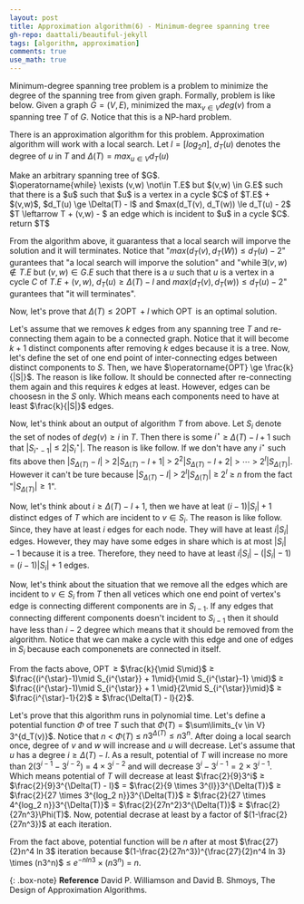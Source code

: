 ```yaml
---
layout: post
title: Approximation algorithm(6) - Minimum-degree spanning tree
gh-repo: daattali/beautiful-jekyll
tags: [algorithm, approximation]
comments: true
use_math: true
---
```


Minimum-degree spanning tree problem is a problem to minimize the degree of the spanning tree from given graph.
Formally, problem is like below.
Given a graph $G = (V,E)$, minimized the $\max_{v \in V} deg(v)$ from a spanning tree $T$ of $G$.
Notice that this is a NP-hard problem.

There is an approximation algorithm for this problem.
Approximation algorithm will work with a local search.
Let $l = \left[ log_2 n \right]$, $d_T(u)$ denotes the degree of $u$ in $T$ and $\Delta(T) = max_{u \in V} d_T(u)$
<div class="alg">
    Make an arbitrary spanning tree of $G$.<br>
    $\operatorname{while} \exists (v,w) \not\in T.E$ but $(v,w) \in G.E$
        such that there is a $u$ such that $u$ is a vertex in a cycle $C$ of $T.E$ + $(v,w)$,
            $d_T(u) \ge \Delta(T) - l$ and $max(d_T(v), d_T(w)) \le d_T(u) - 2$<br>
    <div class="alg">
        $T \leftarrow T + (v,w) - $ an edge which is incident to $u$ in a cycle $C$.
    </div>
    return $T$
</div>

From the algorithm above, it guarantess that a local search will imporve the solution and it will terminates.
Notice that "$max(d_T(v), d_T(W)) \le d_T(u) - 2$" gurantees that "a local search will imporve the solution" and
"$\operatorname{while} \exists (v,w) \not\in T.E$ but $(v,w) \in G.E$
        such that there is a $u$ such that $u$ is a vertex in a cycle $C$ of $T.E$ + $(v,w)$,
            $d_T(u) \ge \Delta(T) - l$ and $max(d_T(v), d_T(w)) \le d_T(u) - 2$" gurantees that "it will terminates".

Now, let's prove that $\Delta(T) \le 2\operatorname{OPT} + l$ which $\operatorname{OPT}$ is an optimal solution.

Let's assume that we removes $k$ edges from any spanning tree $T$ and re-connecting them again to be a connected graph.
Notice that it will become $k + 1$ distinct components after removing $k$ edges because it is a tree.
Now, let's define the set of one end point of inter-connecting edges between distinct components to $S$.
Then, we have $\operatorname{OPT} \ge \frac{k}{|S|}$.
The reason is like follow.
It should be connected after re-connecting them again and this requires $k$ edges at least.
However, edges can be choosesn in the $S$ only.
Which means each components need to have at least $\frac{k}{|S|}$ edges.

Now, let's think about an output of algorithm $T$ from above.
Let $S_i$ denote the set of nodes of $deg(v) \ge i$ in $T$.
Then there is some $i^{\star}$ $\ge$ $\Delta(T) - l + 1$ such that $|S_{i^{\star}-1}|$ $\le$ $2|S_i^{\star}|$.
The reason is like follow.
If we don't have any $i^{\star}$ such fits above then $|S_{\Delta(T)} - l|$ $>$ $2|S_{\Delta(T)} - l + 1|$ $>$ $2^2|S_{\Delta(T)} - l + 2|$ $>$ $\cdots$ $>$ $2^l|S_{\Delta(T)}|$.
However it can't be ture because $|S_{\Delta(T)} - l|$ $>$ $2^l|S_{\Delta(T)}|$ $\ge$ $2^l$ $\ge$ $n$ from the fact "$|S_{\Delta(T)}| \ge 1$".

Now, let's think about $i \ge \Delta(T) - l + 1$, then we have at leat $(i - 1)|S_i| + 1$ distinct edges of $T$ which are incident to $v \in S_i$.
The reason is like follow.
Since, they have at least $i$ edges for each node.
They will have at least $i|S_i|$ edges.
However, they may have some edges in share which is at most $|S_i| - 1$ because it is a tree.
Therefore, they need to have at least $i|S_i| - (|S_i| - 1)$ $=$ $(i - 1)|S_i| + 1$ edges.

Now, let's think about the situation that we remove all the edges which are incident to $v \in S_i$ from $T$ then all vetices which one end point of vertex's edge is connecting different components are in $S_{i-1}$.
If any edges that connecting different components doesn't incident to $S_{i-1}$ then it should have less than $i - 2$ degree which means that it should be removed from the algorithm.
Notice that we can make a cycle with this edge and one of edges in $S_i$ because each componenets are connected in itself.

From the facts above, $\operatorname{OPT}$ $\ge$ $\frac{k}{\mid S\mid}$ $\ge$ $\frac{(i^{\star}-1)\mid S_{i^{\star}} + 1\mid}{\mid S_{i^{\star}-1} \mid}$ $\ge$ $\frac{(i^{\star}-1)\mid S_{i^{\star}} + 1 \mid}{2\mid S_{i^{\star}}\mid}$ $\ge$ $\frac{i^{\star}-1}{2}$ $\ge$ $\frac{\Delta(T) - l}{2}$.

Let's prove that this algorithm runs in polynomial time.
Let's define a potential function $\Phi$ of tree $T$ such that $\Phi(T)$ $=$ $\sum\limits_{v \in V} 3^{d_T(v)}$.
Notice that $n$ $<$ $\Phi(T)$ $\le$ $n3^{\Delta(T)}\le n3^n$.
After doing a local search once, degree of $v$ and $w$ will increase and $u$ will decrease.
Let's assume that $u$ has a degree $i \ge \Delta(T) -l$.
As a result, potential of $T$ will increase no more than $2(3^{i-1} - 3^{i-2})$ $=$ $4 \times 3^{i-2}$ and will decrease $3^i - 3^{i - 1} = 2 \times 3^{i - 1}$.
Which means potential of $T$ will decrease at least $\frac{2}{9}3^i$ $\ge$ $\frac{2}{9}3^{\Delta(T) - l}$ $=$ $\frac{2}{9 \times 3^{l}}3^{\Delta(T)}$ $\ge$ $\frac{2}{27 \times 3^{log_2 n}}3^{\Delta(T)}$ $\ge$ $\frac{2}{27 \times 4^{log_2 n}}3^{\Delta(T)}$ $=$ $\frac{2}{27n^2}3^{\Delta(T)}$ $\ge$ $\frac{2}{27n^3}\Phi(T)$.
Now, potential decrase at least by a factor of $(1-\frac{2}{27n^3})$ at each iteration.

From the fact above, potential function will be $n$ after at most $\frac{27}{2}n^4 ln 3$ iteration because $(1-\frac{2}{27n^3})^{\frac{27}{2}n^4 ln 3} \times (n3^n)$ $\le$ $e^{-n ln 3} \times (n3^n)$ $=$ $n$.

{: .box-note}
**Reference** David P. Williamson and David B. Shmoys, The Design of Approximation Algorithms.